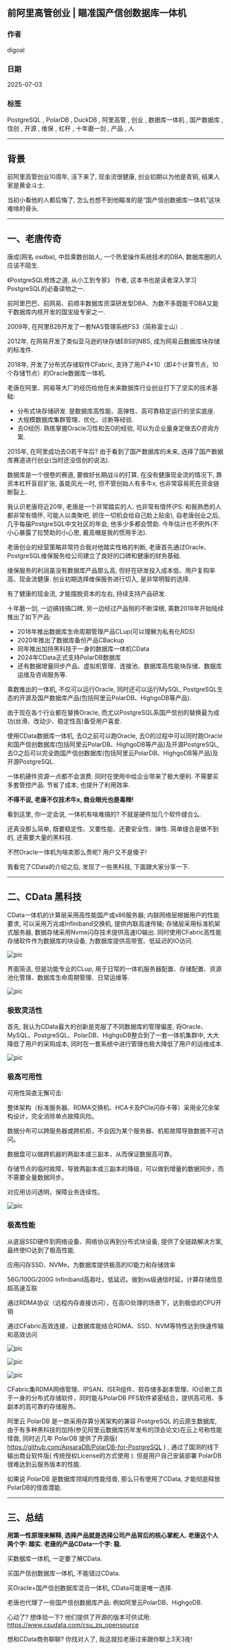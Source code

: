 ## 前阿里高管创业 | 瞄准国产信创数据库一体机  
            
### 作者            
digoal            
            
### 日期            
2025-07-03           
            
### 标签            
PostgreSQL , PolarDB , DuckDB , 阿里高管 , 创业 , 数据库一体机 , 国产数据库 , 信创 , 开源 , 维保 , 杠杆 , 十年磨一剑 , 产品 , 人     
            
----            
            
## 背景     
前阿里高管创业10周年, 活下来了, 现金流很健康, 创业初期以为他是青铜, 结果人家是黄金斗士.   
  
当初小看他的人都后悔了, 怎么也想不到他瞄准的是“国产信创数据库一体机”这块难啃的骨头.   
    
---  
  
## 一、老唐传奇  
  
唐成(网名 osdba), 中启乘数创始人, 一个热爱操作系统技术的DBA, 数据库圈的人应该不陌生.   
  
《PostgreSQL修炼之道, 从小工到专家》 作者, 这本书也是读者深入学习PostgreSQL的必备读物之一.   
  
前阿里巴巴、前网易、前顺丰数据库资深研发型DBA、为数不多既能干DBA又能干数据库内核开发的国宝级专家之一.   
  
2009年, 在阿里B2B开发了一套NAS管理系统FS3（简称富士山）.   
  
2012年, 在网易开发了类似亚马逊的块存储EBS的NBS, 成为网易云数据库块存储的标准件.   
  
2018年, 开发了分布式存储软件CFabric, 支持了用户4+10（即4个计算节点，10个存储节点）的Oracle数据库一体机.   
  
老唐在阿里、网易等大厂的经历给他在未来数据库行业创业打下了坚实的技术基础:    
- 分布式块存储研发. 是数据库高性能、高弹性、高可靠稳定运行的坚实底座.    
- 大规模数据库集群管理、优化、诊断等经验.   
- 去O经历. 熟练掌握Oracle习性和去O的经验, 可以为企业量身定做去O咨询方案.   
  
2015年, 在阿里成功去O若干年后? 由于看到了国产数据库的未来, 选择了国产数据库赛道进行创业(当时还没信创的说法).    
  
数据库是一个很卷的赛道, 要做好长期战斗的打算, 在没有健康现金流的情况下, 靠资本杠杆盲目扩张, 虽能风光一时, 但不管创始人有多牛x, 也非常容易死在资金链断裂上.    
  
我认识老唐将近20年, 老唐是一个非常踏实的人. 也非常有情怀(PS: 和我熟悉的人都非常有情怀, 可能人以类聚吧, 抓住一切机会给自己脸上贴金), 自老唐创业之后, 几乎每届PostgreSQL中文社区的年会, 他多少多都会赞助. 今年估计也不例外(不小心暴露了拉赞助的小心思, 戴高帽是我的惯用手法).    
  
老唐创业的经营策略非常符合我对他踏实性格的判断, 老唐首先通过Oracle、PostgreSQL维保服务给公司建立了良好的口碑和健康的财务基础.    
  
维保服务的利润虽没有数据库产品那么高, 但好在研发投入成本低、用户复购率高、现金流健康. 创业初期选择维保服务进行切入, 是非常明智的选择.    
  
有了健康的现金流, 才能摆脱资本的左右, 持续支持产品研发.    
  
十年磨一剑, 一边搞钱搞口碑, 另一边经过产品侧的不断深根, 乘数2018年开始陆续推出了如下产品:    
- 2018年推出数据库生命周期管理产品CLup(可以理解为私有化RDS)  
- 2020年推出了数据库备份产品CBackup  
- 同年推出加持黑科技于一身的数据库一体机CData  
- 2024年CData正式支持PolarDB数据库  
- 还有数据增量同步产品、虚拟机管理、连接池、数据库高性能块存储、数据库运维及咨询服务等.   
  
乘数推出的一体机, 不仅可以运行Oracle, 同时还可以运行MySQL, PostgreSQL生态的开源及国产数据库产品(包括阿里云PolarDB、HighgoDB等产品).  
  
由于现在各个行业都在替换Oracle, 而尤以PostgreSQL系国产信创的替换最为成功(丝滑、改动少、稳定性高)备受用户喜爱.   
  
使用CData数据库一体机, 去O之前可以跑Oracle, 去O的过程中可以同时跑Oracle和国产信创数据库(包括阿里云PolarDB、HighgoDB等产品)及开源PostgreSQL, 去O之后可以完全跑国产信创数据库(包括阿里云PolarDB、HighgoDB等产品)及开源PostgreSQL.   
  
一体机硬件资源一点都不会浪费. 同时在使用中给企业带来了极大便利. 不需要买多套管控产品. 节省了成本, 也提升了利用效率.   
  
<b> 不得不说, 老唐不仅技术牛x, 商业眼光也是毒辣!  </b>  
  
看到这里, 你一定会说, 一体机有啥难搞的? 不就是硬件加几个软件缝合么.   
  
还真没那么简单, 既要稳定性、又要性能、还要安全性、弹性. 简单缝合是做不到的, 还需要大量的黑科技.    
  
不然Oracle一体机为啥卖那么贵呢? 用户又不是傻子!   
  
我看完了CData的介绍之后, 发现了一些黑科技, 下面跟大家分享一下.    
  
---  
  
## 二、CData 黑科技  
  
CData一体机的计算层采用高性能国产或x86服务器; 内联网络层根据用户的性能要求, 可以采用万兆或Infiniband交换机, 提供内联高速传输; 存储层采用标准机架式服务器, 数据存储采用Nvme闪存技术提供高速IO输出. 同时使用CFabric高性能存储软件作为数据库的块设备, 为数据库提供高带宽、低延迟的IO访问.   
  
![pic](20250703_03_pic_005.jpg)  
  
界面简洁, 但是功能专业的CLup, 用于日常的一体机服务器配置、存储配置、资源池化管理、数据库生命周期管理、日常运维等.   
  
![pic](20250703_03_pic_006.jpg)  
  
### 极致灵活性  
  
首先, 我认为CData最大的创新是克服了不同数据库的管理偏差, 将Oracle、MySQL、PostgreSQL、PolarDB、HighgoDB整合到了一套一体机集群中, 大大降低了用户的采购成本, 同时在一套系统中进行管理也极大降低了用户的运维成本.    
  
![pic](20250703_03_pic_001.jpg)  
  
### 极高可用性  
  
可用性简直无懈可击:   
  
整体架构（标准服务器、RDMA交换机、HCA卡及PCIe闪存卡等）采用全冗余架构设计，完全消除单点故障风险。  
  
数据分布可以跨服务器或跨机柜，不会因为某个服务器、机柜故障导致数据不可访问。  
  
数据盘可以做跨机器的两副本或三副本，从而保证数据高可靠。  
  
存储节点的临时故障，导致两副本或三副本的降级，可以做到增量的数据同步，而不需要全量数据同步。  
  
对应用访问透明，保障业务连续性。  
  
![pic](20250703_03_pic_002.jpg)  
  
### 极高性能  
  
从底层SSD硬件到网络设备、网络协议再到分布式块设备, 提供了全链路解决方案, 最终使IO达到了极高性能.  
  
应用闪存SSD、NVMe，为数据库提供极高的IO能力和存储效率  
  
56G/100G/200G Infiniband高吞吐，低延迟。做到ns级通信时延，计算存储信息超高速互联  
  
通过RDMA协议（远程内存直接访问），在高IO处理的场景下，达到极低的CPU开销  
  
通过CFabric高效连接，让数据库能结合RDMA、SSD、NVM等特性达到快速传输和高效访问  
  
![pic](20250703_03_pic_003.jpg)  
  
![pic](20250703_03_pic_004.jpg)  
  
![pic](20250703_03_pic_007.jpg)  
  
CFabric集RDMA网络管理、IPSAN、ISER组件、软存储多副本管理、IO诊断工具于一身的分布式存储软件，同时能与PolarDB PFS软件紧密结合，提供高可用、多副本的高可靠的存储服务。  
  
阿里云 PolarDB 是一款采用存算分离架构的兼容 PostgreSQL 的云原生数据库, 由于有多种黑科技的加持(参见阿里云数据库历年发布的顶会论文)在云上号称性能怪兽, 同时近几年 PolarDB 提供了开源版( https://github.com/ApsaraDB/PolarDB-for-PostgreSQL ) , 通过了国测的线下输出商业软件版( 传统授权License的方式使用 ). 但是用户自己安装部署 PolarDB 很难达到云服务版本的性能.   
  
如果说 PolarDB 是数据库领域的性能怪兽, 那么只有使用了CData, 才能彻底释放PolarDB的怪兽潜能.    
  
---  
  
## 三、总结  
<b> 用第一性原理来解释, 选择产品就是选择公司产品背后的核心掌舵人. 老唐这个人两个字: 踏实. 老唐的产品CData一个字: 稳. </b>    
  
买数据库一体机, 一定要了解CData.   
  
买国产信创数据库一体机, 不能错过CData.  
  
买Oracle+国产信创数据库混合一体机, CData可能是唯一选择.  
  
老唐也代理了一些国产信创数据库产品: 例如阿里云PolarDB、HighgoDB.   
  
心动了? 想体验一下? 他们提供了开源的版本可供试用: https://www.csudata.com/csu_zq_opensource    
  
想和CData商务聊聊? 你找对人了, 我这就拉老唐过来跟你聊上3天3夜!     
  
   
  
